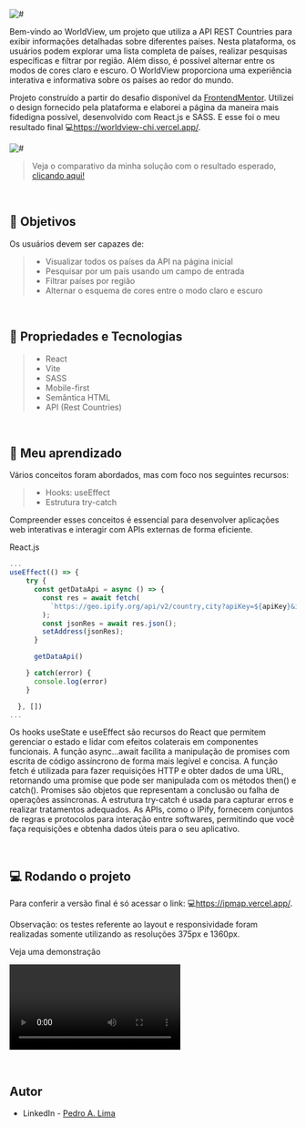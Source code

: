 ![#]()

Bem-vindo ao WorldView, um projeto que utiliza a API REST Countries para exibir informações detalhadas sobre diferentes países. Nesta plataforma, os usuários podem explorar uma lista completa de países, realizar pesquisas específicas e filtrar por região. Além disso, é possível alternar entre os modos de cores claro e escuro. O WorldView proporciona uma experiência interativa e informativa sobre os países ao redor do mundo.

Projeto construído a partir do desafio disponível da [FrontendMentor](https://www.frontendmentor.io/challenges/rest-countries-api-with-color-theme-switcher-5cacc469fec04111f7b848ca). Utilizei o design fornecido pela plataforma e elaborei a página da maneira mais fidedigna possível, desenvolvido com React.js e SASS. E esse foi o meu resultado final 💻<https://worldview-chi.vercel.app/>.

![#]()

> Veja o comparativo da minha solução com o resultado esperado, [clicando aqui!](https://www.frontendmentor.io/solutions/worldview-ZmQ7dXYxct)

</br>

## 🎯 Objetivos

Os usuários devem ser capazes de:

> - Visualizar todos os países da API na página inicial
> - Pesquisar por um país usando um campo de entrada
> - Filtrar países por região
> - Alternar o esquema de cores entre o modo claro e escuro

</br>

## 🔧 Propriedades e Tecnologias

> - React
> - Vite
> - SASS
> - Mobile-first
> - Semântica HTML
> - API (Rest Countries)

</br>

## 🧠 Meu aprendizado

Vários conceitos foram abordados, mas com foco nos seguintes recursos:

> - Hooks: useEffect
> - Estrutura try-catch

Compreender esses conceitos é essencial para desenvolver aplicações web interativas e interagir com APIs externas de forma eficiente.

React.js

```js
...
useEffect(() => {
    try {
      const getDataApi = async () => {
        const res = await fetch(
          `https://geo.ipify.org/api/v2/country,city?apiKey=${apiKey}&ipAddress=`
        );
        const jsonRes = await res.json();
        setAddress(jsonRes);
      }

      getDataApi()

    } catch(error) {
      console.log(error)
    }

  }, [])
...
```

Os hooks useState e useEffect são recursos do React que permitem gerenciar o estado e lidar com efeitos colaterais em componentes funcionais. A função async...await facilita a manipulação de promises com escrita de código assíncrono de forma mais legível e concisa. A função fetch é utilizada para fazer requisições HTTP e obter dados de uma URL, retornando uma promise que pode ser manipulada com os métodos then() e catch(). Promises são objetos que representam a conclusão ou falha de operações assíncronas. A estrutura try-catch é usada para capturar erros e realizar tratamentos adequados. As APIs, como o IPify, fornecem conjuntos de regras e protocolos para interação entre softwares, permitindo que você faça requisições e obtenha dados úteis para o seu aplicativo.

</br>

## 💻 Rodando o projeto

Para conferir a versão final é só acessar o link: 💻<https://ipmap.vercel.app/>.

Observação: os testes referente ao layout e responsividade foram realizadas somente utilizando as resoluções 375px e 1360px.

Veja uma demonstração

<video src="public/2023-06-07%2016-27-05.mp4" controls title="Title"></video>

</br>

## Autor

- LinkedIn - [Pedro A. Lima](https://www.linkedin.com/in/pedroalima6/)
